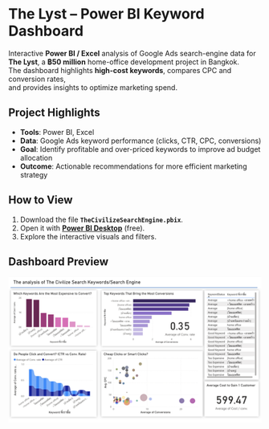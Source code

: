 # The Lyst – Power BI Keyword Dashboard

Interactive **Power BI / Excel** analysis of Google Ads search-engine data for  
**The Lyst**, a **฿50 million** home-office development project in Bangkok.  
The dashboard highlights **high-cost keywords**, compares CPC and conversion rates,  
and provides insights to optimize marketing spend.


## Project Highlights
- **Tools**: Power BI, Excel  
- **Data**: Google Ads keyword performance (clicks, CTR, CPC, conversions)  
- **Goal**: Identify profitable and over-priced keywords to improve ad budget allocation  
- **Outcome**: Actionable recommendations for more efficient marketing strategy


## How to View
1. Download the file **`TheCivilizeSearchEngine.pbix`**.  
2. Open it with **[Power BI Desktop](https://powerbi.microsoft.com/desktop/)** (free).  
3. Explore the interactive visuals and filters.


## Dashboard Preview
![Dashboard Overview](/assets/page1.png)
